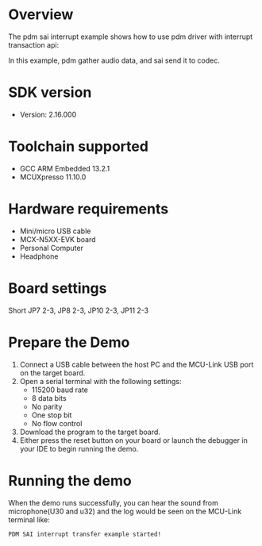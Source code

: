 Overview
========
The pdm sai interrupt example shows how to use pdm driver with interrupt transaction api:

In this example, pdm gather audio data, and sai send it to codec.

SDK version
===========
- Version: 2.16.000

Toolchain supported
===================
- GCC ARM Embedded  13.2.1
- MCUXpresso  11.10.0

Hardware requirements
=====================
- Mini/micro USB cable
- MCX-N5XX-EVK board
- Personal Computer
- Headphone

Board settings
==============
Short JP7 2-3, JP8 2-3, JP10 2-3, JP11 2-3

Prepare the Demo
================
1.  Connect a USB cable between the host PC and the MCU-Link USB port on the target board.
2.  Open a serial terminal with the following settings:
    - 115200 baud rate
    - 8 data bits
    - No parity
    - One stop bit
    - No flow control
3.  Download the program to the target board.
4.  Either press the reset button on your board or launch the debugger in your IDE to begin running the demo.

Running the demo
================
When the demo runs successfully, you can hear the sound from microphone(U30 and u32) and the log would be seen on the MCU-Link terminal like:
~~~~~~~~~~~~~~~~~~~~~~~~~~~~~~~~~~~
PDM SAI interrupt transfer example started!
~~~~~~~~~~~~~~~~~~~~~~~~~~~~~~~~~~~
